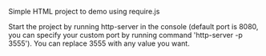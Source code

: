 Simple HTML project to demo using require.js

Start the project by running http-server in the console (default port is 8080, you can specify your custom port by running command 'http-server -p 3555'). You can replace 3555 with any value you want.
